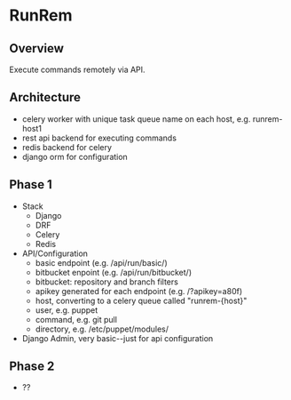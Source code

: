 # RunRem

## Overview

Execute commands remotely via API.

## Architecture

 * celery worker with unique task queue name on each host, e.g. runrem-host1
 * rest api backend for executing commands
 * redis backend for celery
 * django orm for configuration
 
## Phase 1

 * Stack
   * Django
   * DRF 
   * Celery 
   * Redis
 * API/Configuration
   * basic endpoint (e.g. /api/run/basic/)
   * bitbucket enpoint (e.g. /api/run/bitbucket/)
   * bitbucket: repository and branch filters
   * apikey generated for each endpoint (e.g. /?apikey=a80f)
   * host, converting to a celery queue called "runrem-{host}"
   * user, e.g. puppet
   * command, e.g. git pull
   * directory, e.g. /etc/puppet/modules/
 * Django Admin, very basic--just for api configuration

## Phase 2

 * ?? 
